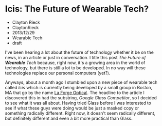 # Icis: The Future of Wearable Tech?
- Clayton Rieck
- ClaytonRieck
- 2013/12/29
- Wearable Tech
- draft

I've been hearing a lot about the future of technology whether it be on the news, in an article or just in conversation. I title this post *The Future of **Wearable** Tech* because, right now, it's a growing area in the world of technology, but there is still a lot to be developed. In no way will these technologies replace our personal computers (yet?). 

Anyways, about a month ago I stumbled upon a new piece of wearable tech called *Icis* which is currently being developed by a small group in Boston, MA that go by the name [La Forge Optical](http://www.laforgeoptical.com/). The headline to the article I discovered this in had the substring, *Google Glass Competitor*, so I decided to see what it was all about. Having tried Glass before I was interested to see if what these guys were doing would be just a masked copy or something radically different. Right now, it doesn't seem radically different, but definitely different and even a bit more practical than Glass.

